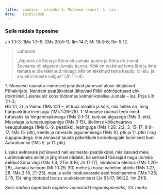 ```yaml
---
title:  Loomine - aluseks 1. Moosese raamat, 1. osa
date:   16/05/2020
---
```


### Selle nädala õppeaine
Jh 1:1–3; 1Ms 1:3–5; 2Ms 20:8–11; Ilm 14:7; Mt 19:3–6; Rm 5:12.

> <p>Juhtsalm</p>
> „Alguses oli Sõna ja Sõna oli Jumala juures ja Sõna oli Jumal. Seesama oli alguses Jumala juures. Kõik on tekkinud tema läbi ja ilma temata ei ole tekkinud midagi. Mis on tekkinud tema kaudu, oli elu, ja elu oli inimeste valgus“  (Jh 1:1–4).

1\. Moosese raamatu esimesed peatükid panevad aluse ülejäänud Pühakirjale. Nendest peatükkidest lähtuvad Piibli põhiõpetused ehk doktriinid. Leiame siit koos töötamas kolmeliikmelise Jumala – Isa, Poja (Jh 1:1–3;  
Hb 1:1, 2) ja Vaimu (1Ms 1:2) –, et luua maailm ja kõik, mis selles on, ning haripunktina inimsugu (1Ms 1:26–28). 1. Moosese raamat teeb meid tuttavaks ka hingamispäevaga (1Ms 2:1–3), kurjuse algusega (1Ms 3. ptk), Messiaga ja lunastusplaaniga (1Ms 3:15), üleilmse kõikehaarava veeuputusega (1Ms 6.–9. peatükk), lepinguga (1Ms 1:28; 2:2, 3, 15–17; 9:9–17; 1Ms 15. ptk), keelte ja rahvaste jagunemisega (1Ms 10. ptk ja 11. ptk) ning sugupuudega, mis annavad tausta piibellikule kronoloogiale loomisest kuni Aabrahamini (1Ms 5. ja 11. ptk).

Lisaks eelnevale põhinevad neil esimestel peatükkidel, mis saavad meie uurimisaineks sellel ja järgmisel nädalal, ka sellised tõsiasjad nagu Jumala öeldud Sõna vägi (1Ms 1:3; 2Tm 3:16; Jh 17:17), inimkonna olemus (1Ms 1:26–28), Jumala iseloom (Mt 10:29, 30) mehe ja naise vaheline abielu (1Ms 1:27, 28; 1Ms 2:18, 21–25), maa ja selle loodusvarade eest hoolitsemine (1Ms 1:26; 2:15, 19) ning tõotatud lootus uueksloomisest (Js 65:17; 66:22. Ilm 21:1).

_Selle nädala õppetükki õppides valmistud hingamispäevaks, 23. maiks._
